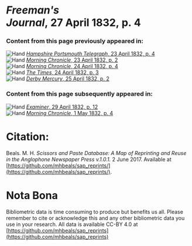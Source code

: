 # *Freeman's Journal*, 27 April 1832, p. 4  
  
### Content from this page previously appeared in:  
![Hand](http://scissorsandpaste.net/wp-content/uploads/2017/06/smallhandpointer.png) [*Hampshire Portsmouth Telegraph*, 23 April 1832, p. 4](https://mhbeals.github.io/sap_html/Hampshire-Portsmouth-Telegraph/Hampshire-Portsmouth-Telegraph-23-April-1832-p-4)  
![Hand](http://scissorsandpaste.net/wp-content/uploads/2017/06/smallhandpointer.png) [*Morning Chronicle*, 23 April 1832, p. 2](https://mhbeals.github.io/sap_html/Morning-Chronicle/Morning-Chronicle-23-April-1832-p-2)  
![Hand](http://scissorsandpaste.net/wp-content/uploads/2017/06/smallhandpointer.png) [*Morning Chronicle*, 24 April 1832, p. 4](https://mhbeals.github.io/sap_html/Morning-Chronicle/Morning-Chronicle-24-April-1832-p-4)  
![Hand](http://scissorsandpaste.net/wp-content/uploads/2017/06/smallhandpointer.png) [*The Times*, 24 April 1832, p. 3](https://mhbeals.github.io/sap_html/The-Times/The-Times-24-April-1832-p-3)  
![Hand](http://scissorsandpaste.net/wp-content/uploads/2017/06/smallhandpointer.png) [*Derby Mercury*, 25 April 1832, p. 2](https://mhbeals.github.io/sap_html/Derby-Mercury/Derby-Mercury-25-April-1832-p-2)  
  
### Content from this page subsequently appeared in:  
![Hand](http://scissorsandpaste.net/wp-content/uploads/2017/06/smallhandpointer.png) [*Examiner*, 29 April 1832, p. 12](https://mhbeals.github.io/sap_html/Examiner/Examiner-29-April-1832-p-12)  
![Hand](http://scissorsandpaste.net/wp-content/uploads/2017/06/smallhandpointer.png) [*Morning Chronicle*, 1 May 1832, p. 4](https://mhbeals.github.io/sap_html/Morning-Chronicle/Morning-Chronicle-1-May-1832-p-4)  


# Citation: 

Beals. M. H. *Scissors and Paste Database: A Map of Reprinting and Reuse in the Anglophone Newspaper Press v.1.0.1.* 2 June 2017. Available at [https://github.com/mhbeals/sap_reprints/](https://github.com/mhbeals/sap_reprints/). 

# Nota Bona

Bibliometric data is time consuming to produce but benefits us all. Please remember to cite or acknowledge this and any other bibliometric data you use in your research. All data is available CC-BY 4.0 at [https://github.com/mhbeals/sap_reprints](https://github.com/mhbeals/sap_reprints)
